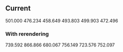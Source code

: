 ## Current

501.000
476.234
458.649
493.803
499.903
472.496


### With rerendering

739.592
866.866
680.067
756.149
723.576
752.097

